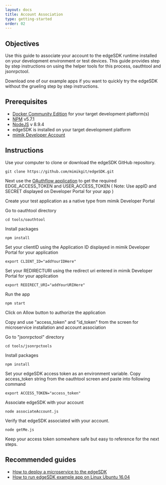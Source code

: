```yaml
---
layout: docs
title: Account Association
type: getting-started
order: 02
---
```


## Objectives

Use this guide to associate your account to the edgeSDK runtime installed on your development environment or test devices. This guide provides step by step instructions on using the helper tools for this process, oauthtool and jsonrpctool.

Download one of our example apps if you want to quickly try the edgeSDK without the grueling step by step instructions.

## Prerequisites

- [Docker Community Edition](https://www.docker.com/community-edition#/download) for your target development platform(s)
- [NPM](https://www.npmjs.com/) v5.7.1
- [NodeJS](https://nodejs.org) v 8.9.4
- edgeSDK is installed on your target development platform
- [mimik Developer Account](/docs/1.1.0/getting-started/creating-a-developer-account.html)

## Instructions

Use your computer to clone or download the edgeSDK GitHub repository.

```git clone https://github.com/mimikgit/edgeSDK.git```

Next use the [OAuthflow application](https://github.com/mimikgit/edgeSDK/tree/master/tools/oauthtool) to get the required EDGE_ACCESS_TOKEN and USER_ACCESS_TOKEN  ( Note: Use appID and SECRET displayed on  Developer Portal for your app )

Create your test application as a native type from mimik Developer Portal

Go to oauthtool directory

```cd tools/oauthtool```

Install packages

```npm install```

Set your clientID using the Application ID displayed in mimik Developer Portal for your application

```export CLIENT_ID="addYourIDHere"```

Set your REDIRECTURI  using the redirect uri entered in mimik Developer Portal for your application

```export REDIRECT_URI="addYourURIHere"```

Run the app

```npm start```

Click on Allow button to authorize the application

Copy and use <span id="accessToken">"access_token"</span> and "id_token" from the screen for microservice installation and account association 

Go to "jsonrpctool" directory

```cd tools/jsonrpctools```

Install packages

```npm install```

Set your edgeSDK access token as an environment variable. Copy access_token string from the oauthtool screen and paste into following command

```export ACCESS_TOKEN="access_token"```

Associate edgeSDK with your account

```node associateAccount.js```

Verify that edgeSDK associated with your account.

```node getMe.js```

Keep your access token somewhere safe but easy to reference for the next steps.

## Recommended guides

- [How to deploy a microservice to the edgeSDK](/docs/1.1.0/microservices/how-to-deploy-example-microservice.html)
- [How to run edgeSDK example app on Linux Ubuntu 16.04](/docs/1.1.0/example-apps/how-to-run-edgesdk-example-app-on-linux-ubuntu.html)